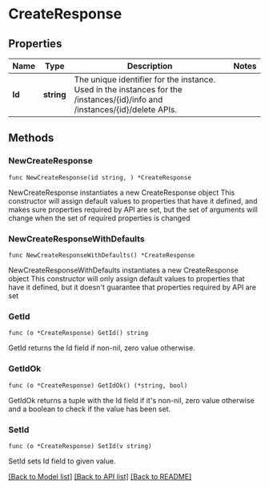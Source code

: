 # CreateResponse

## Properties

Name | Type | Description | Notes
------------ | ------------- | ------------- | -------------
**Id** | **string** | The unique identifier for the instance. Used in the instances for the /instances/{id}/info and /instances/{id}/delete APIs. | 

## Methods

### NewCreateResponse

`func NewCreateResponse(id string, ) *CreateResponse`

NewCreateResponse instantiates a new CreateResponse object
This constructor will assign default values to properties that have it defined,
and makes sure properties required by API are set, but the set of arguments
will change when the set of required properties is changed

### NewCreateResponseWithDefaults

`func NewCreateResponseWithDefaults() *CreateResponse`

NewCreateResponseWithDefaults instantiates a new CreateResponse object
This constructor will only assign default values to properties that have it defined,
but it doesn't guarantee that properties required by API are set

### GetId

`func (o *CreateResponse) GetId() string`

GetId returns the Id field if non-nil, zero value otherwise.

### GetIdOk

`func (o *CreateResponse) GetIdOk() (*string, bool)`

GetIdOk returns a tuple with the Id field if it's non-nil, zero value otherwise
and a boolean to check if the value has been set.

### SetId

`func (o *CreateResponse) SetId(v string)`

SetId sets Id field to given value.



[[Back to Model list]](../README.md#documentation-for-models) [[Back to API list]](../README.md#documentation-for-api-endpoints) [[Back to README]](../README.md)


